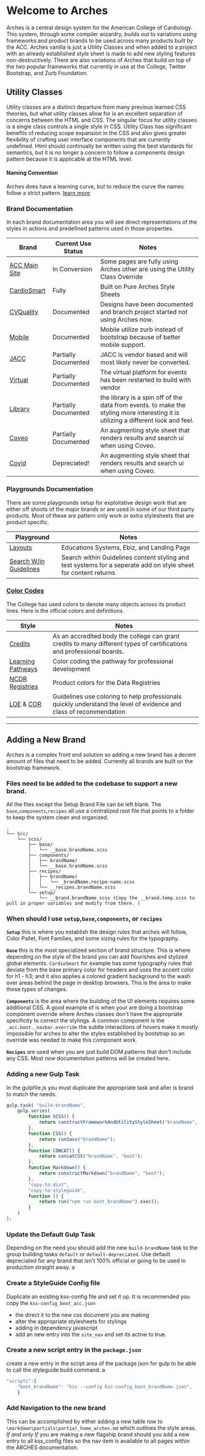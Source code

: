 
# Welcome to Arches 

Arches is a central design system for the American College of Cardiology. This system, through some compiler wizardry, builds out to variations using frameworks and product brands to be used across many products built by the ACC.  Arches vanilla is just a Utility Classes and when added to a project with an already established style sheet is made to add new styling features non-destructively. There are also variations of Arches that build on top of the two popular frameworks that currently in use at the College, Twitter Bootstrap, and Zurb Foundation.

## Utility Classes

Utility classes are a distinct departure from many previous learned CSS theories, but what utility classes allow for is an excellent separation of concerns between the HTML and CSS. The singular focus for utility classes is a single class controls a single style in CSS. Utility Class has significant benefits of reducing scope expansion in the CSS and also gives greater flexibility of crafting user interface components that are currently undefined. Html should continually be written using the best standards for semantics, but it is no longer a concern to follow a components design pattern because it is applicable at the HTML level.

#### Naming Convention

Arches does have a learning curve, but to reduce the curve the names follow a strict pattern. <a class="link" href="./section-uc.html"> learn more</a>

### Brand Documentation

In each brand documentation area you will see direct representations of the styles in actions and predefined patterns used in those properties.


| Brand                            | Current Use Status   | Notes                                                                                                                              |
| -------------------------------- | -------------------- | ---------------------------------------------------------------------------------------------------------------------------------- |
| [ACC Main Site](boot_acc/)       | In Conversion        | Some pages are fully using Arches other are using the Utility Class Override                                                       |
| [CardioSmart](boot_cardiosmart/) | Fully                | Built on Pure Arches Style Sheets                                                                                                  |
| [CVQuality](boot_cvquality/)     | Documented           | Designs have been documented and branch project started not using Arches now.                                                      |
| [Mobile](zurb_acc/)              | Documented           | Mobile utilize zurb instead of bootstrap because of better mobile support.                                                         |
| [JACC](boot_journal/)            | Partially Documented | JACC is vendor based and will most likely never be converted.                                                                      |
| [Virtual](boot_virtual/)         | Partially Documented | The virtual platform for events has been restarted to build with vendor                                                            |
| [Library](boot_library/)         | Partially Documented | the library is a spin off of the data from events. to make the styling more interesting it is utilizing a different look and feel. |
| [Coveo](coveo/)         	   | Partially Documented | An augmenting style sheet that renders results and search ui when using Coveo. |
| [Covid](boot_covid/)         	   | Depreciated! | An augmenting style sheet that renders results and search ui when using Coveo. |

### Playgrounds Documentation

There are some playgrounds setup for exploitative design work that are either off shoots of the major brands or are used in some of our third party products. Most of these are pattern only work or extra stylesheets that are product specific. 

| Playground                          | Notes                                                                                                           |
| ----------------------------------- | --------------------------------------------------------------------------------------------------------------- |
| [Layouts](layout_demo/)             | Educations Systems, Ebiz, and Landing Page                                                                      |
| [Search W/in Guidelines](glsearch/) | Search within Guidelines content styling and test systems for a seperate add on style sheet for content returns |

### [Color Codes](color_codes/)

The College has used colors to denote many objects across its product lines. Here is the official colors and definitions. 

| Style                                                                                       | Notes                                                                                                                  |
| ------------------------------------------------------------------------------------------- | ---------------------------------------------------------------------------------------------------------------------- |
| [Credits](color_codes/section-credit-colors.html)                                           | As an accredited body the college can grant credits to many different types of certifications and professional boards. |
| [Learning Pathways](color_codes/section-pathway-colors.html)                                | Color coding the pathway for professional development                                                                  |
| [NCDR Registries](color_codes/section-registrycolors.html)                                  | Product colors for the Data Registries                                                                                 |
| [LOE](color_codes/section-loe-colors.html) &amp; [COR](color_codes/section-cor-colors.html) | Guidelines use coloring to help professionals quickly understand the  level of evidence and class of recommendation    |

___
## Adding a New Brand
Arches is a complex front end solution so adding a new brand has a decent amount of files that need to be added. Currently all brands are built on the bootstrap framework.

### Files need to be added to the codebase to support a new brand.

All the files except the Setup Brand File can be left blank. The `base`,`components`,`recipes` all use a centralized root file that points to a folder to keep the system clean and organized. 
~~~
.
└── Src/
    └── scss/
        ├── base/
        │   └── __base.brandName.scss
        ├── components/
        │   ├── brandName/
        │   └── __base.brandName.scss
        ├── recipes/
        │   ├── brandName/
        │   │   └── _brandName.recipe-name.scss
        │   └── __recipes.brandName.scss
        └── setup/
            └── __brand.brandName.scss (Copy the __brand.temp.scss to pull in proper variables and modify from there. )

~~~

### When should I use `setup`,`base`,`components`, or `recipes`

__`Setup`__ this is where you establish the design rules that arches will follow, Color Pallet, Font Families, and some sizing rules for the typography. 

__`Base`__ this is the most specialized section of brand structure. This is where depending on the style of the brand you can add flourishes and stylized global elements. `CardioSmart` for example has some typography rules that deviate from the base primary color for headers and uses the accent color for h1 - h3; and it also applies a colored gradient background to the wash over areas behind the page in desktop browsers. This is the area to make those types of changes.

__`Components`__ is the area where the building of the UI elements requires some additional CSS.  A good example of is when your are doing a bootstrap component override where Arches classes don't have the appropriate specificity to correct the stylings.  A common component is the `_acc.boot._navbar.override` the subtle interactions of hovers make it mostly impossible for arches to alter the styles established by bootstrap so an override was needed to make this component work. 

__`Recipes`__ are used when you are just build DOM patterns that don't include any CSS.  Most *new* documentation patterns will be created here. 

### Adding a new Gulp Task

In the gulpfile.js you must duplicate the appropriate task and alter is brand to match the needs.

~~~javascript
gulp.task( "build-brandName",
	gulp.series(
		function SCSS() {
			return constructFrameworkAndUtilityStyleSheet("brandName", "boot");
		},
		function CSS() {
			return runSass("brandName");
		},
		function CONCAT() {
			return concatCSS("brandName", "boot");
		},
		function Markdown() {
			return constructMarkdown("brandName", "boot");
		},
		"copy-to-dist",
		"copy-to-styleguide",
		function () {
			return run("npm run boot_brandName").exec();
		}
	)
);
~~~

### Update the Default Gulp Task

Depending on the need you should add the new `build-brandName` task to the group building tasks `default` or `default-depreciated`. Use default depreciated for any brand that isn't 100% official or going to be used in production straight away. a

### Create a StyleGuide Config file

Duplicate an existing kss-config file and set it up. It is recommended you copy the `kss-config_boot_acc.json`

* the direct it to the new css document you are making
* alter the appropriate stylesheets for stylings
* adding in dependency javascript
* add an new entry into the `site_nav` and set its active to true.

### Create a new script entry in the `package.json`

create a new entry in the script area of the package json for gulp to be able to call the styleguide build command. a

~~~javascript
"scripts":{
	"boot_brandName": "kss --config kss-config_boot_brandName.json",	
	}
~~~

### Add Navigation to the new brand 

This can be accomplished by either adding a new table row to `\markdown\partials\partial_home_arches.md` which outlines the style areas. *If and only If* you are making a new flagship brand should you add a new entry to all kss_config files so the nav item is available to all pages within the ARCHES documentation. 

